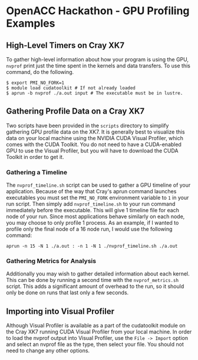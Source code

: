 OpenACC Hackathon - GPU Profiling Examples
==========================================
High-Level Timers on Cray XK7
-----------------------------
To gather high-level information about how your program is using the GPU, `nvprof` 
print just the time spent in the kernels and data transfers. To use this command, 
do the following.

    $ export PMI_NO_FORK=1
    $ module load cudatoolkit # If not already loaded
    $ aprun -b nvprof ./a.out input # The executable must be in lustre.
    
Gathering Profile Data on a Cray XK7
------------------------------------
Two scripts have been provided in the `scripts` directory to simplify gathering
GPU profile data on the XK7. It is generally best to visualize this data on
your local machine using the NVIDIA CUDA Visual Profiler, which comes with the
CUDA Toolkit. You do not need to have a CUDA-enabled GPU to use the Visual
Profiler, but you will have to download the CUDA Toolkit in order to get it.

### Gathering a Timeline ###
The `nvprof_timeline.sh` script can be used to gather a GPU timeline of your
application. Because of the way that Cray's aprun command launches executables
you must set the `PMI_NO_FORK` environment variable to `1` in your run script.
Then simply add `nvprof_timeline.sh` to your run command immediately before the
executable. This will give 1 timeline file for each node of your run. Since
most applications behave similarly on each node, you may choose to only profile
1 process. As an example, if I wanted to profile only the final node of a 16
node run, I would use the following command:

    aprun -n 15 -N 1 ./a.out : -n 1 -N 1 ./nvprof_timeline.sh ./a.out

### Gathering Metrics for Analysis ###
Additionally you may wish to gather detailed information about each kernel.
This can be done by running a second time with the `nvprof_metrics.sh` script.
This adds a significant amount of overhead to the run, so it should only be
done on runs that last only a few seconds.

## Importing into Visual Profiler ##
Although Visual Profiler is available as a part of the cudatoolkit module on
the Cray XK7 running CUDA Visual Profiler from your local machine. In order to
load the nvprof output into Visual Profiler, use the `File -> Import` option
and select an nvprof file as the type, then select your file. You should not
need to change any other options. 

